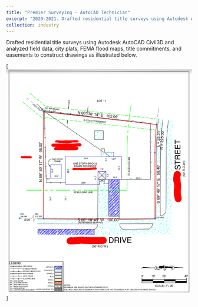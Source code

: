 ```yaml
---
title: "Premier Surveying - AutoCAD Technician"
excerpt: "2020-2021. Drafted residential title surveys using Autodesk AutoCAD Civil3D and analyzed field data, city plats, FEMA flood maps, title commitments, and easements to construct drawings as illustrated below.<br/><img src='/images/survey.png'>"
collection: industry
---
```

Drafted residential title surveys using Autodesk AutoCAD Civil3D and analyzed field data, city plats, FEMA flood maps, title commitments, and easements to construct drawings as illustrated below.

[![industry2](/images/survey.png)]
